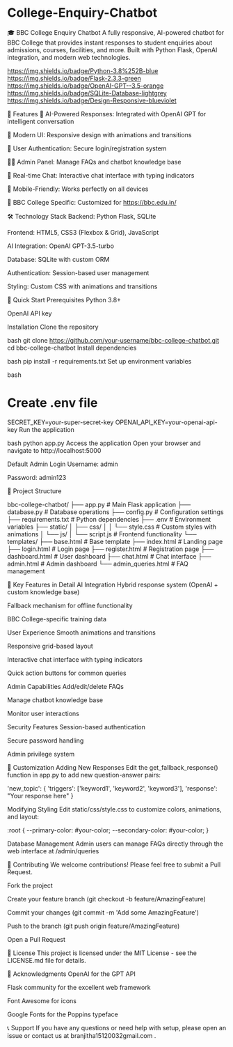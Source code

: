 # College-Enquiry-Chatbot

🎓 BBC College Enquiry Chatbot
A fully responsive, AI-powered chatbot for BBC College that provides instant responses to student enquiries about admissions, courses, facilities, and more. Built with Python Flask, OpenAI integration, and modern web technologies.

https://img.shields.io/badge/Python-3.8%252B-blue
https://img.shields.io/badge/Flask-2.3.3-green
https://img.shields.io/badge/OpenAI-GPT--3.5-orange
https://img.shields.io/badge/SQLite-Database-lightgrey
https://img.shields.io/badge/Design-Responsive-blueviolet

🌟 Features
🤖 AI-Powered Responses: Integrated with OpenAI GPT for intelligent conversation

🎨 Modern UI: Responsive design with animations and transitions

🔐 User Authentication: Secure login/registration system

👨‍💼 Admin Panel: Manage FAQs and chatbot knowledge base

💬 Real-time Chat: Interactive chat interface with typing indicators

📱 Mobile-Friendly: Works perfectly on all devices

🎯 BBC College Specific: Customized for https://bbc.edu.in/

🛠️ Technology Stack
Backend: Python Flask, SQLite

Frontend: HTML5, CSS3 (Flexbox & Grid), JavaScript

AI Integration: OpenAI GPT-3.5-turbo

Database: SQLite with custom ORM

Authentication: Session-based user management

Styling: Custom CSS with animations and transitions

🚀 Quick Start
Prerequisites
Python 3.8+

OpenAI API key

Installation
Clone the repository

bash
git clone https://github.com/your-username/bbc-college-chatbot.git
cd bbc-college-chatbot
Install dependencies

bash
pip install -r requirements.txt
Set up environment variables

bash
# Create .env file
SECRET_KEY=your-super-secret-key
OPENAI_API_KEY=your-openai-api-key
Run the application

bash
python app.py
Access the application
Open your browser and navigate to http://localhost:5000

Default Admin Login
Username: admin

Password: admin123

📁 Project Structure

bbc-college-chatbot/
├── app.py                 # Main Flask application
├── database.py           # Database operations
├── config.py            # Configuration settings
├── requirements.txt     # Python dependencies
├── .env                # Environment variables
├── static/
│   ├── css/
│   │   └── style.css   # Custom styles with animations
│   └── js/
│       └── script.js   # Frontend functionality
└── templates/
    ├── base.html       # Base template
    ├── index.html      # Landing page
    ├── login.html      # Login page
    ├── register.html   # Registration page
    ├── dashboard.html  # User dashboard
    ├── chat.html       # Chat interface
    ├── admin.html      # Admin dashboard
    └── admin_queries.html # FAQ management


🎨 Key Features in Detail
AI Integration
Hybrid response system (OpenAI + custom knowledge base)

Fallback mechanism for offline functionality

BBC College-specific training data

User Experience
Smooth animations and transitions

Responsive grid-based layout

Interactive chat interface with typing indicators

Quick action buttons for common queries

Admin Capabilities
Add/edit/delete FAQs

Manage chatbot knowledge base

Monitor user interactions

Security Features
Session-based authentication

Secure password handling

Admin privilege system

🔧 Customization
Adding New Responses
Edit the get_fallback_response() function in app.py to add new question-answer pairs:

'new_topic': {
    'triggers': ['keyword1', 'keyword2', 'keyword3'],
    'response': "Your response here"
}

Modifying Styling
Edit static/css/style.css to customize colors, animations, and layout:

:root {
    --primary-color: #your-color;
    --secondary-color: #your-color;
}

Database Management
Admin users can manage FAQs directly through the web interface at /admin/queries

🤝 Contributing
We welcome contributions! Please feel free to submit a Pull Request.

Fork the project

Create your feature branch (git checkout -b feature/AmazingFeature)

Commit your changes (git commit -m 'Add some AmazingFeature')

Push to the branch (git push origin feature/AmazingFeature)

Open a Pull Request

📄 License
This project is licensed under the MIT License - see the LICENSE.md file for details.

🙏 Acknowledgments
OpenAI for the GPT API

Flask community for the excellent web framework

Font Awesome for icons

Google Fonts for the Poppins typeface

📞 Support
If you have any questions or need help with setup, please open an issue or contact us at branjitha15120032gmail.com .
